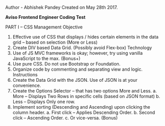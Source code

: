 Author - Abhishek Pandey
Created on May 28th 2017. 

**Aviso Frontend Engineer Coding Test**

PART I – CSS Management
Objective
1. Effective use of CSS that displays / hides certain elements in the
data grid – based on selection (More or Less)
2. Create DIV based Data Grid. (Possibly avoid Flex-box)
Technology
1. Use of JS MVC frameworks is okay; however, try using vanilla
JavaScript to the max. (Bonus+)
2. Use pure CSS. Do not use Bootstrap or Foundation.
3. Organize code by commenting and separating view and logic.
Instructions
1. Create the Data Grid with the JSON. Use of JSON is at your
convenience.
2. Create the Options Selector – that has two options More and Less.
a. More – Displays Two Rows in specific cells (based on JSON
format)
b. Less – Displays Only one row.
3. Implement sorting (Descending and Ascending) upon clicking the
column header.
a. First click – Applies Descending Order.
b. Second click – Ascending Order.
c. Or vice-versa. (Bonus)